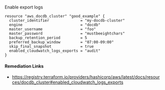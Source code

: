 
Enable export logs

```hcl
resource "aws_docdb_cluster" "good_example" {
  cluster_identifier              = "my-docdb-cluster"
  engine                          = "docdb"
  master_username                 = "foo"
  master_password                 = "mustbeeightchars"
  backup_retention_period         = 5
  preferred_backup_window         = "07:00-09:00"
  skip_final_snapshot             = true
  enabled_cloudwatch_logs_exports = "audit"
}
```

#### Remediation Links
 - https://registry.terraform.io/providers/hashicorp/aws/latest/docs/resources/docdb_cluster#enabled_cloudwatch_logs_exports

